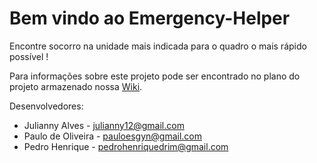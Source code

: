 # Bem vindo ao Emergency-Helper

Encontre socorro na unidade mais indicada para o quadro o mais rápido possível !

Para informações sobre este projeto pode ser encontrado no plano do projeto armazenado nossa [Wiki](https://github.com/pauloXtr3m/Emergency-Helper/wiki).

Desenvolvedores:

- Julianny Alves - julianny12@gmail.com
- Paulo de Oliveira - pauloesgyn@gmail.com
- Pedro Henrique - pedrohenriquedrim@gmail.com

